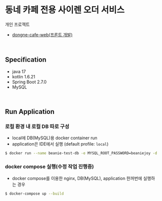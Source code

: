# 동네 카페 전용 사이렌 오더 서비스

개인 프로젝트
- [dongne-cafe-web(프론트 개발)](https://github.com/beaniejoy/dongne-cafe-web)

<br>

## Specification
- java 17
- kotlin 1.6.21
- Spring Boot 2.7.0
- MySQL

<br>

## Run Application

### 로컬 환경 내 로컬 DB 따로 구성
- local에 DB(MySQL)용 docker container run
- application은 IDE에서 실행 (default profile: `local`)
```bash
$ docker run --name beanie-test-db -e MYSQL_ROOT_PASSWORD=beaniejoy -d -p 3306:3306 mysql:5.7.34
```

### docker compose 실행(수정 작업 진행중)
- docker compose를 이용한 nginx, DB(MySQL), application 한꺼번에 실행하는 경우
```bash
$ docker-compose up --build
```
